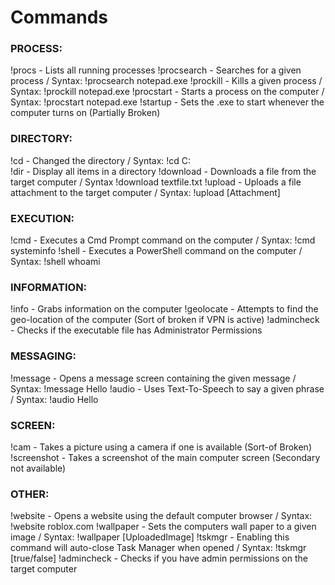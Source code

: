 # Commands

### PROCESS:
!procs - Lists all running processes
!procsearch - Searches for a given process / Syntax: !procsearch notepad.exe
!prockill - Kills a given process / Syntax: !prockill notepad.exe
!procstart - Starts a process on the computer / Syntax: !procstart notepad.exe
!startup - Sets the .exe to start whenever the computer turns on (Partially Broken)

### DIRECTORY:
!cd - Changed the directory / Syntax: !cd C:\
!dir - Display all items in a directory
!download - Downloads a file from the target computer / Syntax !download textfile.txt
!upload - Uploads a file attachment to the target computer / Syntax: !upload [Attachment]

### EXECUTION: 
!cmd - Executes a Cmd Prompt command on the computer / Syntax: !cmd systeminfo
!shell - Executes a PowerShell command on the computer / Syntax: !shell whoami

### INFORMATION:
!info - Grabs information on the computer
!geolocate - Attempts to find the geo-location of the computer (Sort of broken if VPN is active)
!admincheck - Checks if the executable file has Administrator Permissions

### MESSAGING:
!message - Opens a message screen containing the given message / Syntax: !message Hello
!audio - Uses Text-To-Speech to say a given phrase / Syntax: !audio Hello

### SCREEN:
!cam - Takes a picture using a camera if one is available (Sort-of Broken)
!screenshot - Takes a screenshot of the main computer screen (Secondary not available)

### OTHER:
!website - Opens a website using the default computer browser / Syntax: !website roblox.com
!wallpaper - Sets the computers wall paper to a given image / Syntax: !wallpaper [UploadedImage]
!tskmgr - Enabling this command will auto-close Task Manager when opened / Syntax: !tskmgr [true/false]
!admincheck - Checks if you have admin permissions on the target computer
